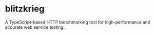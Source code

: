 # blitzkrieg
A TypeScript-based HTTP benchmarking tool for high-performance and accurate web service testing.
